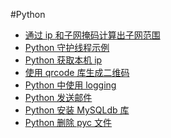 #Python

* [通过 ip 和子网掩码计算出子网范围][8]
* [Python 守护线程示例][7]
* [Python 获取本机 ip][6]
* [使用 qrcode 库生成二维码][5]
* [Python 中使用 logging][4]
* [Python 发送邮件][3]
* [Python 安装 MySQLdb 库][2]
* [Python 删除 pyc 文件][1]


[1]:    http://www.qjwgg.com/python/python_del_pyc.html
[2]:    http://www.qjwgg.com/python/python_mysqldb.html
[3]:    http://www.qjwgg.com/python/python_smtp.html
[4]:    http://www.qjwgg.com/python/python_logging.html
[5]:    http://www.qjwgg.com/python/python_qrcode.html
[6]:    http://www.qjwgg.com/python/python_getip.html
[7]:    http://www.qjwgg.com/python/python_daemon_thread.html
[8]:    http://www.qjwgg.com/python/python_calculated_subnet_range.html
